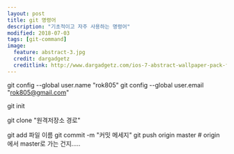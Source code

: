 ```yaml
---
layout: post
title: git 명령어
description: "기초적이고 자주 사용하는 명령어"
modified: 2018-07-03
tags: [git-command]
image:
  feature: abstract-3.jpg
  credit: dargadgetz
  creditlink: http://www.dargadgetz.com/ios-7-abstract-wallpaper-pack-for-iphone-5-and-ipod-touch-retina/
---
```


git config --global user.name "rok805"
git config --global user.email "rok805@gmail.com"

git init

git clone "원격저장소 경로"

git add 파일 이름
git commit -m "커밋 메세지"
git push origin master    # origin 에서 master로 가는 건지.....
